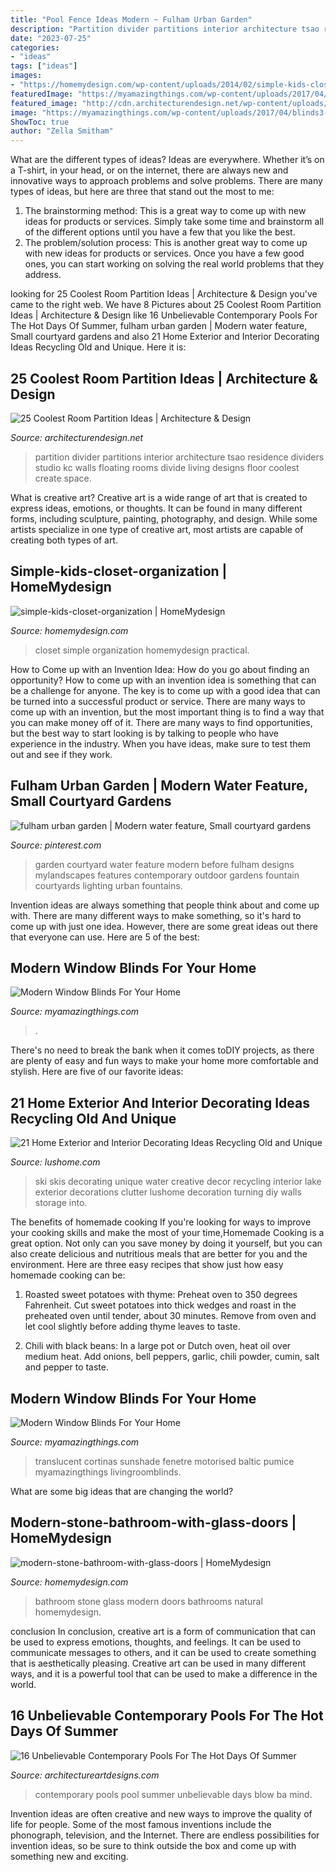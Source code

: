 ```yaml
---
title: "Pool Fence Ideas Modern ~ Fulham Urban Garden"
description: "Partition divider partitions interior architecture tsao residence dividers studio kc walls floating rooms divide living designs floor coolest create space"
date: "2023-07-25"
categories:
- "ideas"
tags: ["ideas"]
images:
- "https://homemydesign.com/wp-content/uploads/2014/02/simple-kids-closet-organization.jpg"
featuredImage: "https://myamazingthings.com/wp-content/uploads/2017/04/blinds4-684x1024.jpg"
featured_image: "http://cdn.architecturendesign.net/wp-content/uploads/2014/08/559.jpg"
image: "https://myamazingthings.com/wp-content/uploads/2017/04/blinds3-920x614.jpg"
ShowToc: true
author: "Zella Smitham"
---
```



What are the different types of ideas?
Ideas are everywhere. Whether it’s on a T-shirt, in your head, or on the internet, there are always new and innovative ways to approach problems and solve problems. 
There are many types of ideas, but here are three that stand out the most to me: 
1. The brainstorming method: This is a great way to come up with new ideas for products or services. Simply take some time and brainstorm all of the different options until you have a few that you like the best.
2. The problem/solution process: This is another great way to come up with new ideas for products or services. Once you have a few good ones, you can start working on solving the real world problems that they address. 

	

		
looking for 25 Coolest Room Partition Ideas | Architecture &amp; Design you've came to the right web. We have 8 Pictures about 25 Coolest Room Partition Ideas | Architecture &amp; Design like 16 Unbelievable Contemporary Pools For The Hot Days Of Summer, fulham urban garden | Modern water feature, Small courtyard gardens and also 21 Home Exterior and Interior Decorating Ideas Recycling Old and Unique. Here it is:
		
    
## 25 Coolest Room Partition Ideas | Architecture &amp; Design

<img loading=lazy src="http://cdn.architecturendesign.net/wp-content/uploads/2014/08/559.jpg" onerror="this.onerror=null;this.src='https://tse2.mm.bing.net/th?id=OIP.ezvH4qoRj1glBCBnrbwgYgHaLH&amp;pid=15.1';" alt="25 Coolest Room Partition Ideas | Architecture &amp; Design">

_Source: architecturendesign.net_

>partition divider partitions interior architecture tsao residence dividers studio kc walls floating rooms divide living designs floor coolest create space. 

	

What is creative art?
Creative art is a wide range of art that is created to express ideas, emotions, or thoughts. It can be found in many different forms, including sculpture, painting, photography, and design. While some artists specialize in one type of creative art, most artists are capable of creating both types of art.

    
## Simple-kids-closet-organization | HomeMydesign

<img loading=lazy src="https://homemydesign.com/wp-content/uploads/2014/02/simple-kids-closet-organization.jpg" onerror="this.onerror=null;this.src='https://tse4.mm.bing.net/th?id=OIP.x4rPwoKwy_M08r_OQdr3NAHaJ4&amp;pid=15.1';" alt="simple-kids-closet-organization | HomeMydesign">

_Source: homemydesign.com_

>closet simple organization homemydesign practical. 

	

How to Come up with an Invention Idea: How do you go about finding an opportunity?
How to come up with an invention idea is something that can be a challenge for anyone. The key is to come up with a good idea that can be turned into a successful product or service. There are many ways to come up with an invention, but the most important thing is to find a way that you can make money off of it. There are many ways to find opportunities, but the best way to start looking is by talking to people who have experience in the industry. When you have ideas, make sure to test them out and see if they work.

    
## Fulham Urban Garden | Modern Water Feature, Small Courtyard Gardens

<img loading=lazy src="https://i.pinimg.com/736x/c5/b5/8e/c5b58ec2952002fdbd9930636ad6f91d.jpg" onerror="this.onerror=null;this.src='https://tse2.mm.bing.net/th?id=OIP.fWTuJhBd231-PZVndbEpgwAAAA&amp;pid=15.1';" alt="fulham urban garden | Modern water feature, Small courtyard gardens">

_Source: pinterest.com_

>garden courtyard water feature modern before fulham designs mylandscapes features contemporary outdoor gardens fountain courtyards lighting urban fountains. 

	

Invention ideas are always something that people think about and come up with. There are many different ways to make something, so it's hard to come up with just one idea. However, there are some great ideas out there that everyone can use. Here are 5 of the best: 

    
## Modern Window Blinds For Your Home

<img loading=lazy src="https://myamazingthings.com/wp-content/uploads/2017/04/blinds4-684x1024.jpg" onerror="this.onerror=null;this.src='https://tse3.mm.bing.net/th?id=OIP.3DMLJOQ9Ywj7s7l34jVwvwHaLF&amp;pid=15.1';" alt="Modern Window Blinds For Your Home">

_Source: myamazingthings.com_

>. 

	

There's no need to break the bank when it comes toDIY projects, as there are plenty of easy and fun ways to make your home more comfortable and stylish. Here are five of our favorite ideas: 

    
## 21 Home Exterior And Interior Decorating Ideas Recycling Old And Unique

<img loading=lazy src="https://www.lushome.com/wp-content/uploads/2013/03/skis-home-interior-decorating-ideas-13.jpg" onerror="this.onerror=null;this.src='https://tse4.mm.bing.net/th?id=OIP.hjJvzc1qJEizmTDigZDB6AHaKD&amp;pid=15.1';" alt="21 Home Exterior and Interior Decorating Ideas Recycling Old and Unique">

_Source: lushome.com_

>ski skis decorating unique water creative decor recycling interior lake exterior decorations clutter lushome decoration turning diy walls storage into. 

	

The benefits of homemade cooking
If you're looking for ways to improve your cooking skills and make the most of your time,Homemade Cooking is a great option. Not only can you save money by doing it yourself, but you can also create delicious and nutritious meals that are better for you and the environment. Here are three easy recipes that show just how easy homemade cooking can be: 
1. Roasted sweet potatoes with thyme: Preheat oven to 350 degrees Fahrenheit. Cut sweet potatoes into thick wedges and roast in the preheated oven until tender, about 30 minutes. Remove from oven and let cool slightly before adding thyme leaves to taste. 

2. Chili with black beans: In a large pot or Dutch oven, heat oil over medium heat. Add onions, bell peppers, garlic, chili powder, cumin, salt and pepper to taste.

    
## Modern Window Blinds For Your Home

<img loading=lazy src="https://myamazingthings.com/wp-content/uploads/2017/04/blinds3-920x614.jpg" onerror="this.onerror=null;this.src='https://tse1.mm.bing.net/th?id=OIP.InnpAd42yF9sonB7-7jQ1AHaE8&amp;pid=15.1';" alt="Modern Window Blinds For Your Home">

_Source: myamazingthings.com_

>translucent cortinas sunshade fenetre motorised baltic pumice myamazingthings livingroomblinds. 

	

What are some big ideas that are changing the world?

    
## Modern-stone-bathroom-with-glass-doors | HomeMydesign

<img loading=lazy src="https://homemydesign.com/wp-content/uploads/2016/05/modern-stone-bathroom-with-glass-doors.jpg" onerror="this.onerror=null;this.src='https://tse2.mm.bing.net/th?id=OIP.oS3O8IIu9y938pqzNxtJXgHaJ4&amp;pid=15.1';" alt="modern-stone-bathroom-with-glass-doors | HomeMydesign">

_Source: homemydesign.com_

>bathroom stone glass modern doors bathrooms natural homemydesign. 

	

conclusion
In conclusion, creative art is a form of communication that can be used to express emotions, thoughts, and feelings. It can be used to communicate messages to others, and it can be used to create something that is aesthetically pleasing. Creative art can be used in many different ways, and it is a powerful tool that can be used to make a difference in the world.

    
## 16 Unbelievable Contemporary Pools For The Hot Days Of Summer

<img loading=lazy src="https://www.architectureartdesigns.com/wp-content/uploads/2015/04/16-Unbelievable-Contemporary-Pools-For-The-Hot-Days-Of-Summer-5-630x945.jpg" onerror="this.onerror=null;this.src='https://tse2.mm.bing.net/th?id=OIP.X5DBkwzpVaV19Q74Nu_sPAHaLH&amp;pid=15.1';" alt="16 Unbelievable Contemporary Pools For The Hot Days Of Summer">

_Source: architectureartdesigns.com_

>contemporary pools pool summer unbelievable days blow ba mind. 

	

Invention ideas are often creative and new ways to improve the quality of life for people. Some of the most famous inventions include the phonograph, television, and the Internet. There are endless possibilities for invention ideas, so be sure to think outside the box and come up with something new and exciting.

